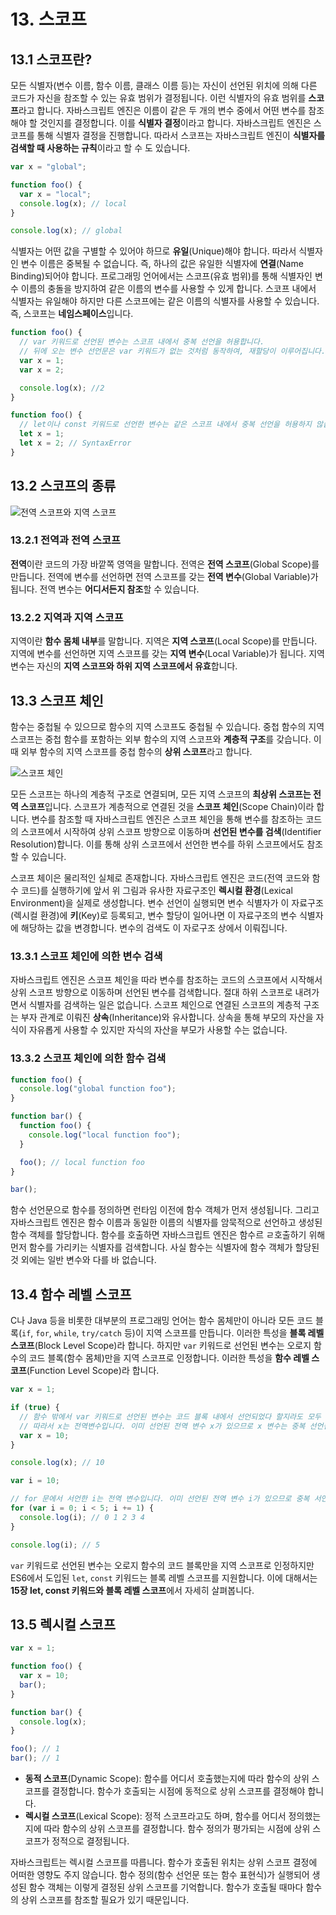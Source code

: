 # 13. 스코프

## 13.1 스코프란?

모든 식별자(변수 이름, 함수 이름, 클래스 이름 등)는 자신이 선언된 위치에 의해 다른 코드가 자신을 참조할 수 있는 유효 범위가 결정됩니다. 이런 식별자의 유효 범위를 **스코프**라고 합니다. 자바스크립트 엔진은 이름이 같은 두 개의 변수 중에서 어떤 변수를 참조해야 할 것인지를 결정합니다. 이를 **식별자 결정**이라고 합니다. 자바스크립트 엔진은 스코프를 통해 식별자 결정을 진행합니다. 따라서 스코프는 자바스크립트 엔진이 **식별자를 검색할 때 사용하는 규칙**이라고 할 수 도 있습니다.

```javascript
var x = "global";

function foo() {
  var x = "local";
  console.log(x); // local
}

console.log(x); // global
```

식별자는 어떤 값을 구별할 수 있어야 하므로 **유일**(Unique)해야 합니다. 따라서 식별자인 변수 이름은 중복될 수 없습니다. 즉, 하나의 값은 유일한 식별자에 **연결**(Name Binding)되어야 합니다. 프로그래밍 언어에서는 스코프(유효 범위)를 통해 식별자인 변수 이름의 충돌을 방지하여 같은 이름의 변수를 사용할 수 있게 합니다. 스코프 내에서 식별자는 유일해야 하지만 다른 스코프에는 같은 이름의 식별자를 사용할 수 있습니다. 즉, 스코프는 **네임스페이스**입니다.

```javascript
function foo() {
  // var 키워드로 선언된 변수는 스코프 내에서 중복 선언을 허용합니다.
  // 뒤에 오는 변수 선언문은 var 키워드가 없는 것처럼 동작하여, 재할당이 이루어집니다.
  var x = 1;
  var x = 2;

  console.log(x); //2
}
```

```javascript
function foo() {
  // let이나 const 키워드로 선언한 변수는 같은 스코프 내에서 중복 선언을 허용하지 않습니다.
  let x = 1;
  let x = 2; // SyntaxError
}
```

## 13.2 스코프의 종류

![전역 스코프와 지역 스코프](./image/img-13-2.png)

### 13.2.1 전역과 전역 스코프

**전역**이란 코드의 가장 바깥쪽 영역을 말합니다. 전역은 **전역 스코프**(Global Scope)를 만듭니다. 전역에 변수를 선언하면 전역 스코프를 갖는 **전역 변수**(Global Variable)가 됩니다. 전역 변수는 **어디서든지 참조**할 수 있습니다.

### 13.2.2 지역과 지역 스코프

지역이란 **함수 몸체 내부**를 말합니다. 지역은 **지역 스코프**(Local Scope)를 만듭니다. 지역에 변수를 선언하면 지역 스코프를 갖는 **지역 변수**(Local Variable)가 됩니다. 지역 변수는 자신의 **지역 스코프와 하위 지역 스코프에서 유효**합니다.

## 13.3 스코프 체인

함수는 중첩될 수 있으므로 함수의 지역 스코프도 중첩될 수 있습니다. 중첩 함수의 지역 스코프는 중첩 함수를 포함하는 외부 함수의 지역 스코프와 **계층적 구조**를 갖습니다. 이때 외부 함수의 지역 스코프를 중첩 함수의 **상위 스코프**라고 합니다.

![스코프 체인](./image/img-13-3.png)

모든 스코프는 하나의 계층적 구조로 연결되며, 모든 지역 스코프의 **최상위 스코프는 전역 스코프**입니다. 스코프가 계층적으로 연결된 것을 **스코프 체인**(Scope Chain)이라 합니다. 변수를 참조할 때 자바스크립트 엔진은 스코프 체인을 통해 변수를 참조하는 코드의 스코프에서 시작하여 상위 스코프 방향으로 이동하며 **선언된 변수를 검색**(Identifier Resolution)합니다. 이를 통해 상위 스코프에서 선언한 변수를 하위 스코프에서도 참조할 수 있습니다.

스코프 체이은 물리적인 실체로 존재합니다. 자바스크립트 엔진은 코드(전역 코드와 함수 코드)를 실행하기에 앞서 위 그림과 유사한 자료구조인 **렉시컬 환경**(Lexical Environment)을 실제로 생성합니다. 변수 선언이 실행되면 변수 식별자가 이 자료구조(렉시컬 환경)에 **키**(Key)로 등록되고, 변수 할당이 일어나면 이 자료구조의 변수 식별자에 해당하는 값을 변경합니다. 변수의 검색도 이 자로구조 상에서 이뤄집니다.

### 13.3.1 스코프 체인에 의한 변수 검색

자바스크립트 엔진은 스코프 체인을 따라 변수를 참조하는 코드의 스코프에서 시작해서 상위 스코프 방향으로 이동하며 선언된 변수를 검색합니다. 절대 하위 스코프로 내려가면서 식별자를 검색하는 일은 없습니다. 스코프 체인으로 연결된 스코프의 계층적 구조는 부자 관계로 이뤄진 **상속**(Inheritance)와 유사합니다. 상속을 통해 부모의 자산을 자식이 자유롭게 사용할 수 있지만 자식의 자산을 부모가 사용할 수는 없습니다.

### 13.3.2 스코프 체인에 의한 함수 검색

```javascript
function foo() {
  console.log("global function foo");
}

function bar() {
  function foo() {
    console.log("local function foo");
  }

  foo(); // local function foo
}

bar();
```

함수 선언문으로 함수를 정의하면 런타임 이전에 함수 객체가 먼저 생성됩니다. 그리고 자바스크립트 엔진은 함수 이름과 동일한 이름의 식별자를 암묵적으로 선언하고 생성된 함수 객체를 할당합니다. 함수를 호출하면 자바스크립트 엔진은 함수르 ㄹ호출하기 위해 먼저 함수를 가리키는 식별자를 검색합니다. 사실 함수는 식별자에 함수 객체가 할당된 것 외에는 일반 변수와 다를 바 없습니다.

## 13.4 함수 레벨 스코프

C나 Java 등을 비롯한 대부분의 프로그래밍 언어는 함수 몸체만이 아니라 모든 코드 블록(`if`, `for`, `while`, `try/catch` 등)이 지역 스코프를 만듭니다. 이러한 특성을 **블록 레벨 스코프**(Block Level Scope)라 합니다. 하지만 `var` 키워드로 선언된 변수는 오로지 함수의 코드 블록(함수 몸체)만을 지역 스코프로 인정합니다. 이러한 특성을 **함수 레벨 스코프**(Function Level Scope)라 합니다.

```javascript
var x = 1;

if (true) {
  // 함수 밖에서 var 키워드로 선언된 변수는 코드 블록 내에서 선언되었다 할지라도 모두 정역 변수입니다.
  // 따라서 x는 전역변수입니다. 이미 선언된 전역 변수 x가 있으므로 x 변수는 중복 선언됩니다.
  var x = 10;
}

console.log(x); // 10
```

```javascript
var i = 10;

// for 문에서 서언한 i는 전역 변수입니다. 이미 선언된 전역 변수 i가 있으므로 중복 서언됩니다.
for (var i = 0; i < 5; i += 1) {
  console.log(i); // 0 1 2 3 4
}

console.log(i); // 5
```

`var` 키워드로 선언된 변수는 오로지 함수의 코드 블록만을 지역 스코프로 인정하지만 ES6에서 도입된 `let`, `const` 키워드는 블록 레벨 스코프를 지원합니다. 이에 대해서는 **15장 let, const 키워드와 블록 레벨 스코프**에서 자세히 살펴봅니다.

## 13.5 렉시컬 스코프

```javascript
var x = 1;

function foo() {
  var x = 10;
  bar();
}

function bar() {
  console.log(x);
}

foo(); // 1
bar(); // 1
```

- **동적 스코프**(Dynamic Scope): 함수를 어디서 호출했는지에 따라 함수의 상위 스코프를 결정합니다. 함수가 호출되는 시점에 동적으로 상위 스코프를 결정해야 합니다.
- **렉시컬 스코프**(Lexical Scope): 정적 스코프라고도 하며, 함수를 어디서 정의했는지에 따라 함수의 상위 스코프를 결정합니다. 함수 정의가 평가되는 시점에 상위 스코프가 정적으로 결정됩니다.

자바스크립트는 렉시컬 스코프를 따릅니다. 함수가 호출된 위치는 상위 스코프 결정에 어떠한 영향도 주지 않습니다. 함수 정의(함수 선언문 또는 함수 표현식)가 실행되어 생성된 함수 객체는 이렇게 결정된 상위 스코프를 기억합니다. 함수가 호출될 때마다 함수의 상위 스코프를 참조할 필요가 있기 때문입니다.
